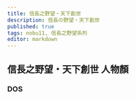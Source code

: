 ```yaml
---
title: 信長之野望・天下創世
description: 信長の野望・天下創世
published: true
tags: nobu11, 信長之野望系列
editor: markdown
---
```


## 信長之野望・天下創世 人物顏

### DOS
